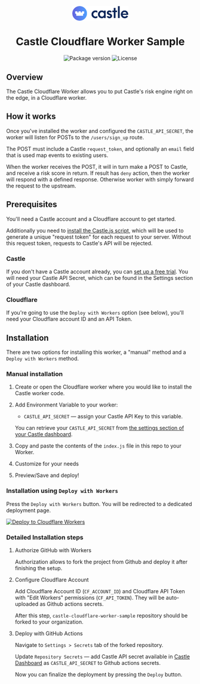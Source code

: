 <div align="center">
  <img align="center" alt="Castle logo" src='./assets/castle-logo.png' width='150'/>
</div>
<div align="center">
  <h1>Castle Cloudflare Worker Sample</h1>
</div>
<div align="center">
  <image alt="Package version" src="https://img.shields.io/github/package-json/v/castle/castle-cloudflare-worker-sample"/>
  <image alt="License" src="https://img.shields.io/github/license/castle/castle-cloudflare-worker-sample"/>
</div>

## Overview

The Castle Cloudflare Worker allows you to put Castle's risk engine right on the edge, in a Cloudflare worker.

## How it works

Once you've installed the worker and configured the `CASTLE_API_SECRET`, the worker will listen for POSTs to the `/users/sign_up` route.

The POST must include a Castle `request_token`, and optionally an `email` field that is used map events to existing users.

When the worker receives the POST, it will in turn make a POST to Castle, and receive a risk score in return. If result has `deny` action, then the worker will respond with a defined response. Otherwise worker with simply forward the request to the upstream.

## Prerequisites

You'll need a Castle account and a Cloudflare account to get started.

Additionally you need to [install the Castle.js script](https://docs.castle.io/docs/sdk-browser#configuration), which will be used to generate a unique "request token" for each request to your server. Without this request token, requests to Castle's API will be rejected.

### Castle

If you don't have a Castle account already, you can [set up a free trial](https://dashboard.castle.io/signup/new). You will need your Castle API Secret, which can be found in the Settings section of your Castle dashboard.

### Cloudflare

If you're going to use the `Deploy with Workers` option (see below), you'll need your Cloudflare account ID and an API Token.

## Installation

There are two options for installing this worker, a "manual" method and a `Deploy with Workers` method.

### Manual installation

1. Create or open the Cloudflare worker where you would like to install the Castle worker code.

2. Add Environment Variable to your worker:

   - `CASTLE_API_SECRET` — assign your Castle API Key to this variable.

   You can retrieve your `CASTLE_API_SECRET` from [the settings section of your Castle dashboard](https://dashboard.castle.io/settings/general).

3. Copy and paste the contents of the `index.js` file in this repo to your Worker.

4. Customize for your needs

5. Preview/Save and deploy!

### Installation using `Deploy with Workers`

Press the `Deploy with Workers` button. You will be redirected to a dedicated deployment page.

[![Deploy to Cloudflare Workers](https://deploy.workers.cloudflare.com/button)](https://deploy.workers.cloudflare.com/?url=https://github.com/castle/castle-cloudflare-worker-sample)

### Detailed Installation steps

1. Authorize GitHub with Workers

   Authorization allows to fork the project from Github and deploy it after finishing the setup.

2. Configure Cloudflare Account

   Add Cloudflare Account ID (`CF_ACCOUNT_ID`) and Cloudflare API Token with "Edit Workers" permissions (`CF_API_TOKEN`). They will be auto-uploaded as Github actions secrets.

   After this step, `castle-cloudflare-worker-sample` repository should be forked to your organization.

3. Deploy with GitHub Actions

   Navigate to `Settings > Secrets` tab of the forked repository.

   Update `Repository Secrets` — add Castle API secret available in [Castle Dashboard](https://dashboard.castle.io/settings/general) as `CASTLE_API_SECRET` to Github actions secrets.

   Now you can finalize the deployment by pressing the `Deploy` button.
